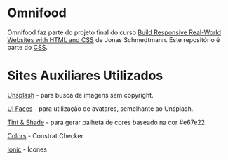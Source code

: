 # Omnifood

Omnifood faz parte do projeto final do curso <a href="https://www.udemy.com/course/design-and-develop-a-killer-website-with-html5-and-css3/" targe="_blank">Build Responsive Real-World Websites with HTML and CSS</a> de Jonas Schmedtmann. Este repositório é parte do <a href="https://github.com/felipe-miranda-marreiros/CSS" target="_blank">CSS</a>.

# Sites Auxiliares Utilizados

<a href="https://unsplash.com/" target="_blank">Unsplash</a> - para busca de imagens sem copyright.

<a href="https://uifaces.co/browse-avatars/" target="_blank">UI Faces</a> - para utilização de avatares, semelhante ao Unsplash.

<a href="https://maketintsandshades.com/#e67e22" target="_blank">Tint & Shade</a> - para gerar palheta de cores baseado na cor #e67e22

<a href="https://coolors.co/" target="_blank">Colors</a> - Constrat Checker

<a href="https://ionic.io/ionicons" target="_blank">Ionic</a> - Ícones